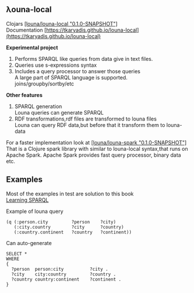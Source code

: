## λouna-local
Clojars [[louna/louna-local "0.1.0-SNAPSHOT"]](https://clojars.org/louna/louna-local)  
Documentation [https://tkaryadis.github.io/louna-local](https://tkaryadis.github.io/louna-local)  

**Experimental project** 
1. Performs SPARQL like queries from data give in text files.
2. Queries use s-expressions syntax
3. Includes a query processor to answer those queries  
   A large part of SPARQL language is supported.  
   joins/groupby/sortby/etc

**Other features**
1. SPARQL generation  
   Louna queries can generate SPARQL  
2. RDF transformations,rdf files are transformed to louna files  
   Louna can query RDF data,but before that it transform them to louna-data  

For a faster implementation look at [[louna/louna-spark "0.1.0-SNAPSHOT"]](https://clojars.org/louna/louna-spark)  
That is a Clojure spark library with similar to louna-local syntax,that runs on Apache Spark.
Apache Spark provides fast query processor, binary data etc.

## Examples
Most of the examples in test are solution to this book  
[Learning SPARQL](http://www.learningsparql.com/)  

Example of louna query

```text
(q (:person.city         ?person    ?city)  
   (:city.country        ?city      ?country)  
   (:country.continent   ?country   ?continent))
```

Can auto-generate

```
SELECT *
WHERE    
{
  ?person  person:city          ?city .
  ?city    city:country         ?country .  
  ?country country:continent    ?continent .  
}
```
